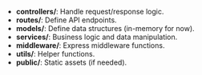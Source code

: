 - **controllers/**: Handle request/response logic.
- **routes/**: Define API endpoints.
- **models/**: Define data structures (in-memory for now).
- **services/**: Business logic and data manipulation.
- **middleware/**: Express middleware functions.
- **utils/**: Helper functions.
- **public/**: Static assets (if needed).
